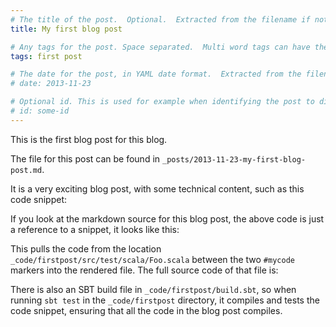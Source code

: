 ```yaml
---
# The title of the post.  Optional.  Extracted from the filename if not present.
title: My first blog post

# Any tags for the post. Space separated.  Multi word tags can have their spaces escaped with +
tags: first post

# The date for the post, in YAML date format.  Extracted from the filename if not present.
# date: 2013-11-23

# Optional id. This is used for example when identifying the post to disqus.
# id: some-id
---
```

This is the first blog post for this blog.

The file for this post can be found in `_posts/2013-11-23-my-first-blog-post.md`.

It is a very exciting blog post, with some technical content, such as this code snippet:


If you look at the markdown source for this blog post, the above code is just a reference to a snippet, it looks like this:


This pulls the code from the location `_code/firstpost/src/test/scala/Foo.scala` between the two `#mycode` markers into the rendered file.  The full source code of that file is:


There is also an SBT build file in `_code/firstpost/build.sbt`, so when running `sbt test` in the `_code/firstpost` directory, it compiles and tests the code snippet, ensuring that all the code in the blog post compiles.

